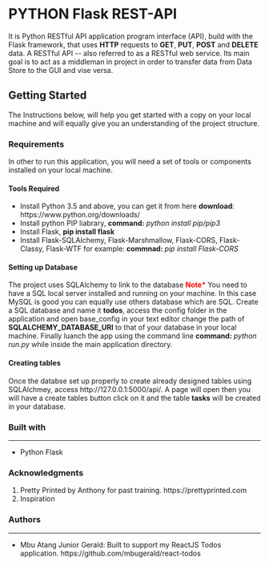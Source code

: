# PYTHON Flask REST-API
  It is Python RESTful API application program interface (API), build with the Flask framework,  that uses <b>HTTP</b> requests to <b>GET</b>, <b>PUT</b>, <b>POST</b> and <b>DELETE</b> data. A RESTful API -- also referred to as a RESTful web service. Its main goal is to act as a middleman in project in order   to transfer data from Data Store to the GUI and vise versa.  
  
## Getting Started
  The Instructions below, will help you get started with a copy on your local machine and will equally give you an understanding of the project structure.
  
### Requirements
 In other to run this application, you will need a set of tools or components installed on your local machine.
  #### Tools Required
  <div>
    <ul>
      <li>Install Python 3.5 and above, you can get it from here <b>download</b>: https://www.python.org/downloads/</li>
      <li>Install python PIP liabrary, <b>command:</b> <i>python install pip/pip3</i></li>
      <li>Install Flask, <b>pip install flask</b></li>
      <li>Install Flask-SQLAlchemy, Flask-Marshmallow, Flask-CORS, Flask-Classy, Flask-WTF for example: <b>commnad: </b> <i>pip install         Flask-CORS</i></li> 
    </ul>
  </div>
  <h4>Setting up Database</h4>
  The project uses SQLAlchemy to link to the database <span><b style="color:red">Note*</b> You need to have a SQL local server installed and running on your machine. In this case MySQL is good you can equally use others database which are SQL. Create a SQL database and name it <b>todos</b>, access the config folder in the application and open base_config in your text editor change the path of <b>SQLALCHEMY_DATABASE_URI</b> to that of your database in your local machine. Finally luanch the app using the command line <b>command: </b> <i>python run.py</i> while inside the main application directory.</span>
<h4>Creating tables</h4>
Once the databse set up properly to create already designed tables using SQLAlchmey, access http://127.0.0.1:5000/api/. A page will open then you will have a create tables button click on it and the table <b>tasks</b> will be created in your database.

<h3>Built with</h3><hr/>
<ul>
  <li>Python Flask</li>
</ul>

<h3> Acknowledgments </h3>
<ol>
  <li>Pretty Printed by Anthony for past training. https://prettyprinted.com</li>
  <li>Inspiration</li>
</ol>

<h3>Authors</h3><hr/>
<ul>
  <li>Mbu Atang Junior Gerald: Built to support my ReactJS Todos application. https://github.com/mbugerald/react-todos </li>
</ul>
